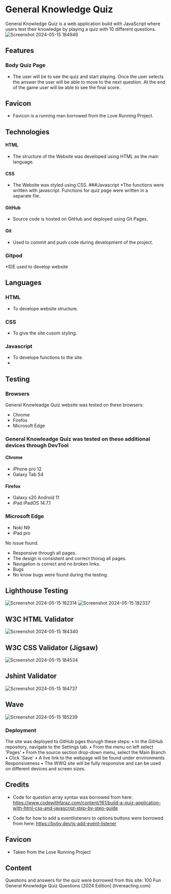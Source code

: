 # General Knowledge Quiz
General Knowledge Quiz is a web application build with JavaScript where users test their knowledge by playing a quiz with  10 different questions. 
![Screenshot 2024-05-15 184946](https://github.com/stef-von-d/online-quiz/assets/159139306/f3ad166a-2ff9-4c2d-a3f4-dc3bc0015682)



## Features 
###  Body Quiz Page
* The user will be to see the quiz and start playing. Once the user selects the answer the user will be able to move to the next question. At the end of the game user will be able to see the final score. 
## Favicon
* Favicon is a running man borrowed from the Love Running Project. 



## Technologies 
#### HTML
* The structure of the Website was developed using HTML as the main language.
#### CSS
* The Website was styled using CSS.
###Javascript
*The functions were written with javascript. Functions for quiz page were written in a separate file. 
#### GitHub
*	Source code is hosted on GitHub and deployed using Git Pages.
#### Git
*	Used to commit and push code during development of the project.
### Gitpod
*IDE used to develop website

## Languages 
### 	HTML
* To develope website structure.
### 	CSS
*	To give the site cusom styling.
### 	Javascript
* 	To develope functions to the site.
*
## Testing 
### Browsers
General Knowleadge Quiz website was tested on these browsers:
* Chrome
* Firefox
*  Microsoft Edge
  
### General Knowleadge Quiz was tested on these additional devices through DevTool
#### Chrome
* iPhone pro 12
 * Galaxy Tab S4
#### Firefox
*	Galaxy s20 Android 11
*	iPad iPadOS 14.7.1
  ### Microsoft Edge
*	Noki N9
*	iPad pro

No issue found.
*	Responsive through all pages.
*	The design is consistent and correct thorug all pages.
*	Navigation is correct and no broken links.
* Bugs
*	No know bugs were found during the testing.

##	Lighthouse Testing
![Screenshot 2024-05-15 182314](https://github.com/stef-von-d/online-quiz/assets/159139306/591f2c7f-5380-4d15-8056-5e55b73f8135)
![Screenshot 2024-05-15 182337](https://github.com/stef-von-d/online-quiz/assets/159139306/fc433c3e-c3a7-4236-a840-c0a34c86122d)


## W3C HTML Validator
![Screenshot 2024-05-15 184340](https://github.com/stef-von-d/online-quiz/assets/159139306/9e0348be-26c5-440a-8ce8-22fc1beb579c)



## W3C CSS Validator (Jigsaw)
![Screenshot 2024-05-15 184534](https://github.com/stef-von-d/online-quiz/assets/159139306/ece71286-a0e2-4ab8-b1b2-b17aa7566499)




## Jshint Validator

![Screenshot 2024-05-15 184737](https://github.com/stef-von-d/online-quiz/assets/159139306/1f9153c9-6cbb-4ebc-adbb-c788ca8c5afd)


## Wave
![Screenshot 2024-05-15 185239](https://github.com/stef-von-d/online-quiz/assets/159139306/1e1be706-ff33-4010-b563-176ff866c3a2)


### Deployment
The site was deployed to GitHub pges thorugh these steps:
•	In the GitHub repository, navigate to the Settings tab.
•	From the menu on left select 'Pages'
•	From the source section drop-down menu, select the Main Branch
•	Click 'Save'
•	A live link to the webpage will be found under environments
Responsiveness
•	The WWQ site will be fully responsive and can be used on different devices and screen sizes.



## Credits
*	Code for question array syntax was borrowed from here: 
 https://www.codewithfaraz.com/content/161/build-a-quiz-application-with-html-css-and-javascript-step-by-step-guide

*	Code for how to add a eventlisteners to options buttons were borrowed from here:  https://byby.dev/js-add-event-listener
  
## Favicon 
* Taken from the Love Running Project 

## Content
Questions and answers for the quiz were borrowed from this site:
100 Fun General Knowledge Quiz Questions [2024 Edition] (livereacting.com)


